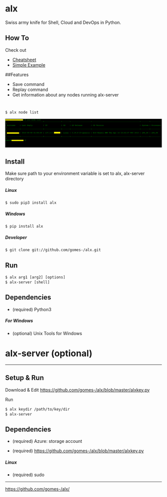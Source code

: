 # alx

Swiss army knife for Shell, Cloud and DevOps in Python.

## How To

Check out 

* [Cheatsheet](https://github.com/gomes-/alx/blob/master/CHEATSHEET.md)
* [Simple Example](https://github.com/gomes-/alx/blob/master/examples/simple.md)

##Features

* Save command
* Replay command
* Get information about any nodes running alx-server

#
	$ alx node list


![](https://raw.githubusercontent.com/gomes-/alx/master/examples/alx-server-node-list.png)

## Install

Make sure path to your environment variable is set to alx, alx-server directory 

##### Linux


    $ sudo pip3 install alx

##### Windows


    $ pip install alx

##### Developer


    $ git clone git://github.com/gomes-/alx.git

## Run

    $ alx arg1 [arg2] [options]    
    $ alx-server [shell]

## Dependencies

* (required) Python3
 
##### For Windows

* (optional) Unix Tools for Windows
 

# alx-server (optional)
--------------------------------------

## Setup & Run

Download & Edit https://github.com/gomes-/alx/blob/master/alxkey.py

Run

    $ alx keydir /path/to/key/dir    
    $ alx-server
    

## Dependencies

* (required) Azure: storage account

* (required) https://github.com/gomes-/alx/blob/master/alxkey.py

##### Linux

* (required) sudo



-------------------------

https://github.com/gomes-/alx/